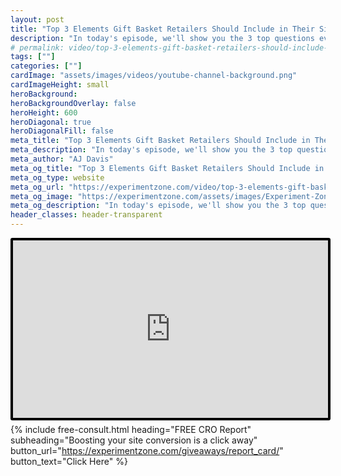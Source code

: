 ```yaml
---
layout: post
title: "Top 3 Elements Gift Basket Retailers Should Include in Their Site | Testing the Experience"
description: "In today's episode, we'll show you the 3 top questions every Gift Baskets retailer needs to answer on their site."
# permalink: video/top-3-elements-gift-basket-retailers-should-include-in-their-site
tags: [""]
categories: [""]
cardImage: "assets/images/videos/youtube-channel-background.png"
cardImageHeight: small
heroBackground:
heroBackgroundOverlay: false
heroHeight: 600
heroDiagonal: true
heroDiagonalFill: false
meta_title: "Top 3 Elements Gift Basket Retailers Should Include in Their Site | Testing the Experience"
meta_description: "In today's episode, we'll show you the 3 top questions every Gift Baskets retailer needs to answer on their site."
meta_author: "AJ Davis"
meta_og_title: "Top 3 Elements Gift Basket Retailers Should Include in Their Site | Testing the Experience"
meta_og_type: website
meta_og_url: "https://experimentzone.com/video/top-3-elements-gift-basket-retailers-should-include-in-their-site"
meta_og_image: "https://experimentzone.com/assets/images/Experiment-Zone-logo-color.png"
meta_og_description: "In today's episode, we'll show you the 3 top questions every Gift Baskets retailer needs to answer on their site."
header_classes: header-transparent
---
```


<style>
    .video {
        border: 4px solid black;
        border-radius: 3px;
    }
    .work-summary {
        border: 0px solid black;
    }
    .iframe-container{
        position: relative;
        width: 100%;
        padding-bottom: 56.25%; 
        height: 0;
    }
    .iframe-container iframe{
        position: absolute;
        top:0;
        left: 0;
        width: 100%;
        height: 100%;
    }
</style>

<div class="mt-0 mt-md-n14 work work-summary justify-content-center iframe-container">
    <iframe class="video" src="https://www.youtube.com/embed/KDnVOQcBhZs" title="YouTube video player" frameborder="0" allow="accelerometer; autoplay; clipboard-write; encrypted-media; gyroscope; picture-in-picture" allowfullscreen></iframe>
</div>

{% include free-consult.html heading="FREE CRO Report"
subheading="Boosting your site conversion is a click away"
button_url="https://experimentzone.com/giveaways/report_card/"
button_text="Click Here" %}
